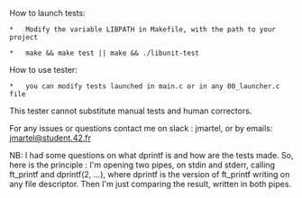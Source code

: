 How to launch tests:

	*	Modify the variable LIBPATH in Makefile, with the path to your project

	*	make && make test || make && ./libunit-test


How to use tester:

	*	you can modify tests launched in main.c or in any 00_launcher.c file

This tester cannot substitute manual tests and human correctors.

For any issues or questions contact me on slack : jmartel, or by emails: jmartel@student.42.fr

NB:
I had some questions on what dprintf is and how are the tests made. So, here is the principle : I'm opening two pipes, on stdin and stderr, calling ft_printf and dprintf(2, ...), where dprintf is the version of ft_printf writing on any file descriptor. Then I'm just comparing the result, written in both pipes.
